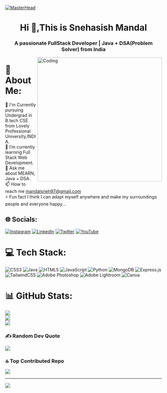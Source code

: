 [![MasterHead](https://camo.githubusercontent.com/4fa9a5bdefafee7e59ad2086429306dfc0c902d0db4d2d1fdfb534b1767d9f62/68747470733a2f2f646576656c6f706572732e67697068792e636f6d2f6272616e63682f6d61737465722f7374617469632f6170692d35313264333663303936363236383237313731303861333862626235633537642e676966)](https://bewithsnehasish.github.io/My-Portfolio.github.io/)
<h1 align="center">Hi 👋,This is Snehasish Mandal</h1>
<h3 align="center">A passionate FullStack Developer | Java + DSA(Problem Solver) from India</h3>
<img align="right" alt="Coding" width="400" src="https://cdn.dribbble.com/users/116207...">

# 💫 About Me:
🔭 I'm Currently pursuing Undergrad in B.tech CSE from Lovely Professional University,INDIA.<br>🌱 I’m currently learning Full Stack Web Development.<br>💬 Ask me about MEARN, Java + DSA.<br>📫 How to reach me mandalsneh97@gmail.com<br>⚡ Fun fact I think I can adapt myself anywhere and make my surroundings people and everyone happy...


## 🌐 Socials:
[![Instagram](https://img.shields.io/badge/Instagram-%23E4405F.svg?logo=Instagram&logoColor=white)](https://instagram.com/bewithsnehasish) [![LinkedIn](https://img.shields.io/badge/LinkedIn-%230077B5.svg?logo=linkedin&logoColor=white)](https://linkedin.com/in/bewithsnehasish) [![Twitter](https://img.shields.io/badge/Twitter-%231DA1F2.svg?logo=Twitter&logoColor=white)](https://twitter.com/bewithsnehasish) [![YouTube](https://img.shields.io/badge/YouTube-%23FF0000.svg?logo=YouTube&logoColor=white)](https://youtube.com/@bewithsnehasish) 

# 💻 Tech Stack:
![CSS3](https://img.shields.io/badge/css3-%231572B6.svg?style=flat&logo=css3&logoColor=white) ![Java](https://img.shields.io/badge/java-%23ED8B00.svg?style=flat&logo=java&logoColor=white) ![HTML5](https://img.shields.io/badge/html5-%23E34F26.svg?style=flat&logo=html5&logoColor=white) ![JavaScript](https://img.shields.io/badge/javascript-%23323330.svg?style=flat&logo=javascript&logoColor=%23F7DF1E) ![Python](https://img.shields.io/badge/python-3670A0?style=flat&logo=python&logoColor=ffdd54) ![MongoDB](https://img.shields.io/badge/MongoDB-%234ea94b.svg?style=flat&logo=mongodb&logoColor=white) ![Express.js](https://img.shields.io/badge/express.js-%23404d59.svg?style=flat&logo=express&logoColor=%2361DAFB) ![TailwindCSS](https://img.shields.io/badge/tailwindcss-%2338B2AC.svg?style=flat&logo=tailwind-css&logoColor=white) ![Adobe Photoshop](https://img.shields.io/badge/adobephotoshop-%2331A8FF.svg?style=flat&logo=adobephotoshop&logoColor=white) ![Adobe Lightroom](https://img.shields.io/badge/Adobe%20Lightroom-31A8FF.svg?style=flat&logo=Adobe%20Lightroom&logoColor=white) ![Canva](https://img.shields.io/badge/Canva-%2300C4CC.svg?style=flat&logo=Canva&logoColor=white)
# 📊 GitHub Stats:
![](https://github-readme-stats.vercel.app/api?username=bewithsnehasish&theme=highcontrast&hide_border=false&include_all_commits=false&count_private=false)<br/>
![](https://github-readme-streak-stats.herokuapp.com/?user=bewithsnehasish&theme=highcontrast&hide_border=false)<br/>
![](https://github-readme-stats.vercel.app/api/top-langs/?username=bewithsnehasish&theme=highcontrast&hide_border=false&include_all_commits=false&count_private=false&layout=compact)

### ✍️ Random Dev Quote
![](https://quotes-github-readme.vercel.app/api?type=horizontal&theme=tokyonight)

### 🔝 Top Contributed Repo
![](https://github-contributor-stats.vercel.app/api?username=bewithsnehasish&limit=5&theme=algolia&combine_all_yearly_contributions=true)

---
[![](https://visitcount.itsvg.in/api?id=bewithsnehasish&icon=7&color=7)](https://visitcount.itsvg.in)


<!--
**bewithsnehasish/bewithsnehasish** is a ✨ _special_ ✨ repository because its `README.md` (this file) appears on your GitHub profile.

Here are some ideas to get you started:

- 🔭 I’m currently working on ...
- 🌱 I’m currently learning ...
- 👯 I’m looking to collaborate on ...
- 🤔 I’m looking for help with ...
- 💬 Ask me about ...
- 📫 How to reach me: ... 
- 😄 Pronouns: ...
- ⚡ Fun fact: ...
-->
